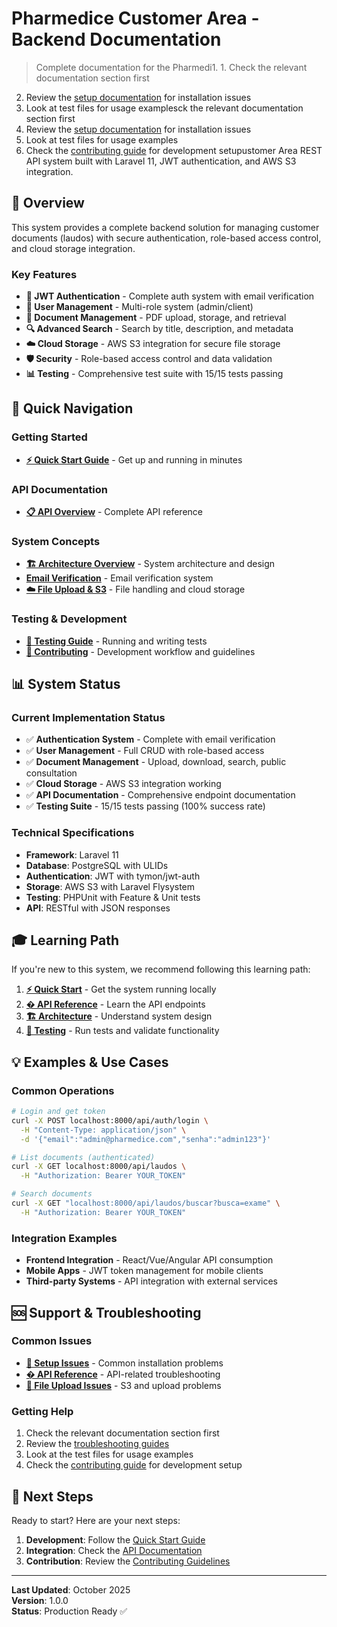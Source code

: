 # Pharmedice Customer Area - Backend Documentation

> Complete documentation for the Pharmedi1. 1. Check the relevant documentation section first
2. Review the [setup documentation](./setup/README.md) for installation issues
3. Look at test files for usage examplesck the relevant documentation section first
2. Review the [setup documentation](./setup/README.md) for installation issues
3. Look at test files for usage examples
4. Check the [contributing guide](../CONTRIBUTING.md) for development setupustomer Area REST API system built with Laravel 11, JWT authentication, and AWS S3 integration.

## 🎯 Overview

This system provides a complete backend solution for managing customer documents (laudos) with secure authentication, role-based access control, and cloud storage integration.

### Key Features

- **🔐 JWT Authentication** - Complete auth system with email verification
- **👥 User Management** - Multi-role system (admin/client)  
- **📄 Document Management** - PDF upload, storage, and retrieval
- **🔍 Advanced Search** - Search by title, description, and metadata
- **☁️ Cloud Storage** - AWS S3 integration for secure file storage
- **🛡️ Security** - Role-based access control and data validation
- **📊 Testing** - Comprehensive test suite with 15/15 tests passing

## 🚀 Quick Navigation

### Getting Started
- **[⚡ Quick Start Guide](./setup/README.md)** - Get up and running in minutes

### API Documentation  
- **[📋 API Overview](./api/README.md)** - Complete API reference

### System Concepts
- **[🏗️ Architecture Overview](./concepts/README.md)** - System architecture and design
- **[ Email Verification](./concepts/email-verification.md)** - Email verification system  
- **[☁️ File Upload & S3](./concepts/file-upload-s3-flow.md)** - File handling and cloud storage

### Testing & Development
- **[🧪 Testing Guide](./concepts/testing.md)** - Running and writing tests
- **[🔄 Contributing](../CONTRIBUTING.md)** - Development workflow and guidelines

## 📊 System Status

### Current Implementation Status
- ✅ **Authentication System** - Complete with email verification
- ✅ **User Management** - Full CRUD with role-based access  
- ✅ **Document Management** - Upload, download, search, public consultation
- ✅ **Cloud Storage** - AWS S3 integration working
- ✅ **API Documentation** - Comprehensive endpoint documentation
- ✅ **Testing Suite** - 15/15 tests passing (100% success rate)

### Technical Specifications
- **Framework**: Laravel 11
- **Database**: PostgreSQL with ULIDs
- **Authentication**: JWT with tymon/jwt-auth
- **Storage**: AWS S3 with Laravel Flysystem
- **Testing**: PHPUnit with Feature & Unit tests
- **API**: RESTful with JSON responses

## 🎓 Learning Path

If you're new to this system, we recommend following this learning path:

1. **[⚡ Quick Start](./setup/README.md)** - Get the system running locally
2. **[� API Reference](./api/README.md)** - Learn the API endpoints
3. **[🏗️ Architecture](./concepts/README.md)** - Understand system design
4. **[🧪 Testing](./concepts/testing.md)** - Run tests and validate functionality

## 💡 Examples & Use Cases

### Common Operations
```bash
# Login and get token
curl -X POST localhost:8000/api/auth/login \
  -H "Content-Type: application/json" \
  -d '{"email":"admin@pharmedice.com","senha":"admin123"}'

# List documents (authenticated)  
curl -X GET localhost:8000/api/laudos \
  -H "Authorization: Bearer YOUR_TOKEN"

# Search documents
curl -X GET "localhost:8000/api/laudos/buscar?busca=exame" \
  -H "Authorization: Bearer YOUR_TOKEN"
```

### Integration Examples
- **Frontend Integration** - React/Vue/Angular API consumption
- **Mobile Apps** - JWT token management for mobile clients
- **Third-party Systems** - API integration with external services

## 🆘 Support & Troubleshooting

### Common Issues
- **[🔧 Setup Issues](./setup/README.md)** - Common installation problems
- **[� API Reference](./api/README.md)** - API-related troubleshooting  
- **[📄 File Upload Issues](./concepts/file-upload-s3-flow.md)** - S3 and upload problems

### Getting Help
1. Check the relevant documentation section first
2. Review the [troubleshooting guides](./setup/troubleshooting.md)
3. Look at the test files for usage examples
4. Check the [contributing guide](../CONTRIBUTING.md) for development setup

## 🚀 Next Steps

Ready to start? Here are your next steps:

1. **Development**: Follow the [Quick Start Guide](./setup/README.md)
2. **Integration**: Check the [API Documentation](./api/README.md)
3. **Contribution**: Review the [Contributing Guidelines](../CONTRIBUTING.md)

---

**Last Updated**: October 2025  
**Version**: 1.0.0  
**Status**: Production Ready ✅
